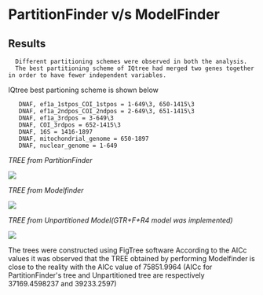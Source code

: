 # PartitionFinder v/s ModelFinder
  ## Results
      Different partitioning schemes were observed in both the analysis.
      The best partitioning scheme of IQtree had merged two genes together in order to have fewer independent variables. 
  IQtree best partioning scheme is shown below
  
       DNAF, ef1a_1stpos_COI_1stpos = 1-649\3, 650-1415\3
       DNAF, ef1a_2ndpos_COI_2ndpos = 2-649\3, 651-1415\3
       DNAF, ef1a_3rdpos = 3-649\3
       DNAF, COI_3rdpos = 652-1415\3
       DNAF, 16S = 1416-1897
       DNAF, mitochondrial_genome = 650-1897
       DNAF, nuclear_genome = 1-649
       
  *TREE from PartitionFinder*
      
![](https://user-images.githubusercontent.com/48491729/87254644-9104a180-c4a1-11ea-9b41-b163f94efe53.jpg)

  *TREE from Modelfinder*

![](https://user-images.githubusercontent.com/48491729/87254723-315ac600-c4a2-11ea-8283-1841c9a9dc49.jpg)

  *TREE from Unpartitioned Model(GTR+F+R4 model was implemented)*

![](https://user-images.githubusercontent.com/48491729/87254761-8f87a900-c4a2-11ea-9f68-792918ef9cee.jpg)

  The trees were constructed using FigTree software 
  According to the AICc values it was observed that the TREE obtained by performing Modelfinder is close to the reality with the
  AICc value of 75851.9964 (AICc for PartitionFinder's tree and Unpartitioned tree are respectively 37169.4598237 and 39233.2597)






   
